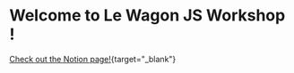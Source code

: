 # Welcome to Le Wagon JS Workshop !

[Check out the Notion page!](https://www.notion.so/Le-Wagon-Playing-with-Javascript-cb591a7595364a5992cac6e6512f15a0){target="_blank"}
